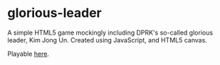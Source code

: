 # glorious-leader
A simple HTML5 game mockingly including DPRK's so-called glorious leader, Kim Jong Un.
Created using JavaScript, and HTML5 canvas.

Playable [here](http://jackdalton.co/glorious-leader).

